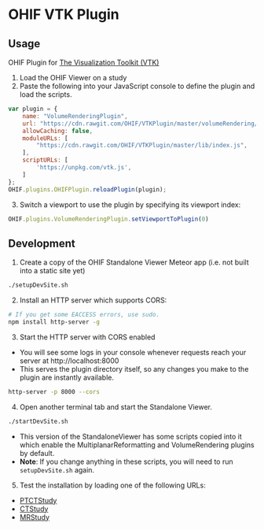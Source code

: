 # OHIF VTK Plugin

## Usage
OHIF Plugin for [The Visualization Toolkit (VTK)](https://github.com/Kitware/vtk-js)

1. Load the OHIF Viewer on a study
2. Paste the following into your JavaScript console to define the plugin and load the scripts.

````javascript
var plugin = {
    name: "VolumeRenderingPlugin",
    url: "https://cdn.rawgit.com/OHIF/VTKPlugin/master/volumeRendering/main.js",
    allowCaching: false,
    moduleURLs: [
    	"https://cdn.rawgit.com/OHIF/VTKPlugin/master/lib/index.js",
    ],
    scriptURLs: [
        'https://unpkg.com/vtk.js',
    ]
};
OHIF.plugins.OHIFPlugin.reloadPlugin(plugin);
````

3. Switch a viewport to use the plugin by specifying its viewport index:

````javascript
OHIF.plugins.VolumeRenderingPlugin.setViewportToPlugin(0)
````

## Development

1. Create a copy of the OHIF Standalone Viewer Meteor app (i.e. not built into a static site yet)

  ````bash
  ./setupDevSite.sh
  ````

2. Install an HTTP server which supports CORS:

  ````bash
  # If you get some EACCESS errors, use sudo.
  npm install http-server -g
  ````

3. Start the HTTP server with CORS enabled

  - You will see some logs in your console whenever requests reach your server at http://localhost:8000
  - This serves the plugin directory itself, so any changes you make to the plugin are instantly available.

  ````bash
  http-server -p 8000 --cors
  ````

4. Open another terminal tab and start the Standalone Viewer.

  ````bash
  ./startDevSite.sh
  ````

  - This version of the StandaloneViewer has some scripts copied into it which enable the MultiplanarReformatting and VolumeRendering plugins by default.
  - **Note**: If you change anything in these scripts, you will need to run `setupDevSite.sh` again.

5. Test the installation by loading one of the following URLs:

  - [PTCTStudy](http://localhost:3000/?url=https://s3.eu-central-1.amazonaws.com/ohif-viewer/JSON/PTCTStudy.json)
  - [CTStudy](http://localhost:3000/?url=https://s3.eu-central-1.amazonaws.com/ohif-viewer/JSON/CTStudy.json)
  - [MRStudy](http://localhost:3000/?url=https://s3.eu-central-1.amazonaws.com/ohif-viewer/JSON/MRStudy.json)
